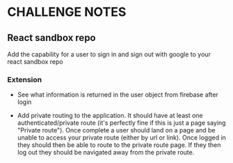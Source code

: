 
# CHALLENGE NOTES

## React sandbox repo

Add the capability for a user to sign in and sign out with google to your react sandbox repo

### Extension

- See what information is returned in the user object from firebase after login

- Add private routing to the application. It should have at least one authenticated/private route (it's perfectly fine if this is just a page saying "Private route"). 
Once complete a user should land on a page and be unable to access your private route (either by url or link). Once logged in they should then be able to route to the private route page. If they then log out they should be navigated away from the private route.
